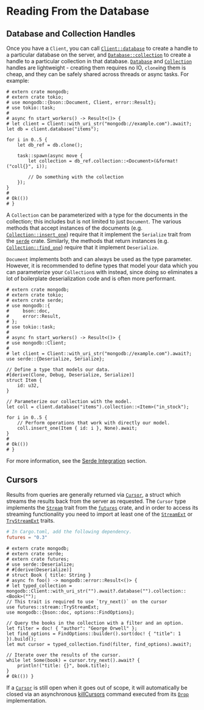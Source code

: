 # Reading From the Database

## Database and Collection Handles

Once you have a `Client`, you can call [`Client::database`](https://docs.rs/mongodb/latest/mongodb/struct.Client.html#method.database) to create a handle to a particular database on the server, and [`Database::collection`](https://docs.rs/mongodb/latest/mongodb/struct.Database.html#method.collection) to create a handle to a particular collection in that database.  [`Database`](https://docs.rs/mongodb/latest/mongodb/struct.Database.html) and [`Collection`](https://docs.rs/mongodb/latest/mongodb/struct.Collection.html) handles are lightweight - creating them requires no IO, `clone`ing them is cheap, and they can be safely shared across threads or async tasks.  For example:
```rust,no_run
# extern crate mongodb;
# extern crate tokio;
# use mongodb::{bson::Document, Client, error::Result};
# use tokio::task;
#
# async fn start_workers() -> Result<()> {
# let client = Client::with_uri_str("mongodb://example.com").await?;
let db = client.database("items");

for i in 0..5 {
    let db_ref = db.clone();

    task::spawn(async move {
        let collection = db_ref.collection::<Document>(&format!("coll{}", i));

        // Do something with the collection
    });
}
#
# Ok(())
# }
```

A `Collection` can be parameterized with a type for the documents in the collection; this includes but is not limited to just `Document`.  The various methods that accept instances of the documents (e.g. [`Collection::insert_one`](https://docs.rs/mongodb/latest/mongodb/struct.Collection.html#method.insert_one)) require that it implement the `Serialize` trait from the [`serde`](http://serde.rs/) crate.  Similarly, the methods that return instances (e.g. [`Collection::find_one`](https://docs.rs/mongodb/latest/mongodb/struct.Collection.html#method.find_one)) require that it implement `Deserialize`.

`Document` implements both and can always be used as the type parameter.  However, it is recommended to define types that model your data which you can parameterize your `Collection`s with instead, since doing so eliminates a lot of boilerplate deserialization code and is often more performant.

```rust,no_run
# extern crate mongodb;
# extern crate tokio;
# extern crate serde;
# use mongodb::{
#     bson::doc,
#     error::Result,
# };
# use tokio::task;
#
# async fn start_workers() -> Result<()> {
# use mongodb::Client;
#
# let client = Client::with_uri_str("mongodb://example.com").await?;
use serde::{Deserialize, Serialize};

// Define a type that models our data.
#[derive(Clone, Debug, Deserialize, Serialize)]
struct Item {
    id: u32,
}

// Parameterize our collection with the model.
let coll = client.database("items").collection::<Item>("in_stock");

for i in 0..5 {
    // Perform operations that work with directly our model.
    coll.insert_one(Item { id: i }, None).await;
}
#
# Ok(())
# }
```

For more information, see the [Serde Integration](serde_integration.md) section.

## Cursors

Results from queries are generally returned via [`Cursor`](https://docs.rs/mongodb/latest/mongodb/struct.Cursor.html), a struct which streams the results back from the server as requested. The `Cursor` type implements the [`Stream`](https://docs.rs/futures/latest/futures/stream/trait.Stream.html) trait from the [`futures`](https://crates.io/crates/futures) crate, and in order to access its streaming functionality you need to import at least one of the [`StreamExt`](https://docs.rs/futures/latest/futures/stream/trait.StreamExt.html) or [`TryStreamExt`](https://docs.rs/futures/latest/futures/stream/trait.TryStreamExt.html) traits.

```toml
# In Cargo.toml, add the following dependency.
futures = "0.3"
```
```rust,no_run
# extern crate mongodb;
# extern crate serde;
# extern crate futures;
# use serde::Deserialize;
# #[derive(Deserialize)]
# struct Book { title: String }
# async fn foo() -> mongodb::error::Result<()> {
# let typed_collection = mongodb::Client::with_uri_str("").await?.database("").collection::<Book>("");
// This trait is required to use `try_next()` on the cursor
use futures::stream::TryStreamExt;
use mongodb::{bson::doc, options::FindOptions};

// Query the books in the collection with a filter and an option.
let filter = doc! { "author": "George Orwell" };
let find_options = FindOptions::builder().sort(doc! { "title": 1 }).build();
let mut cursor = typed_collection.find(filter, find_options).await?;

// Iterate over the results of the cursor.
while let Some(book) = cursor.try_next().await? {
    println!("title: {}", book.title);
}
# Ok(()) }
```

If a [`Cursor`](https://docs.rs/mongodb/latest/mongodb/struct.Cursor.html) is still open when it goes out of scope, it will automatically be closed via an asynchronous [killCursors](https://www.mongodb.com/docs/manual/reference/command/killCursors/) command executed from its [`Drop`](https://doc.rust-lang.org/std/ops/trait.Drop.html) implementation.
